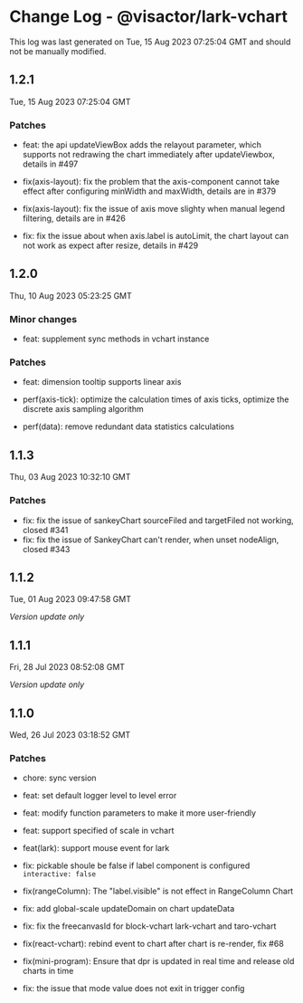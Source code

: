 # Change Log - @visactor/lark-vchart

This log was last generated on Tue, 15 Aug 2023 07:25:04 GMT and should not be manually modified.

## 1.2.1
Tue, 15 Aug 2023 07:25:04 GMT

### Patches

- feat: the api updateViewBox adds the relayout parameter, which supports not redrawing the chart immediately after updateViewbox, details in #497


- fix(axis-layout): fix the problem that the axis-component cannot take effect after configuring minWidth and maxWidth, details are in #379


- fix(axis-layout): fix the issue of axis move slighty when manual legend filtering, details are in #426


- fix: fix the issue about when axis.label is autoLimit, the chart layout can not work as expect after resize, details in #429



## 1.2.0
Thu, 10 Aug 2023 05:23:25 GMT

### Minor changes

- feat: supplement sync methods in vchart instance



### Patches

- feat: dimension tooltip supports linear axis


- perf(axis-tick): optimize the calculation times of axis ticks, optimize the discrete axis sampling algorithm


- perf(data): remove redundant data statistics calculations



## 1.1.3
Thu, 03 Aug 2023 10:32:10 GMT

### Patches

- fix: fix the issue of sankeyChart sourceFiled and targetFiled not working, closed #341
- fix: fix the issue of SankeyChart can't render, when unset nodeAlign, closed #343

## 1.1.2
Tue, 01 Aug 2023 09:47:58 GMT

_Version update only_

## 1.1.1
Fri, 28 Jul 2023 08:52:08 GMT

_Version update only_

## 1.1.0
Wed, 26 Jul 2023 03:18:52 GMT

### Patches

- chore: sync version
- feat: set default logger level to level error


- feat: modify function parameters to make it more user-friendly


- feat: support specified of scale in vchart


- feat(lark): support mouse event for lark
- fix: pickable shoule be false if label component is configured `interactive: false`


- fix(rangeColumn): The "label.visible" is not effect in RangeColumn Chart
- fix: add global-scale updateDomain on chart updateData


- fix: fix the freecanvasId for block-vchart lark-vchart and taro-vchart
- fix(react-vchart): rebind event to chart after chart is re-render, fix #68


- fix(mini-program): Ensure that dpr is updated in real time and release old charts in time
- fix: the issue that mode value does not exit in trigger config

